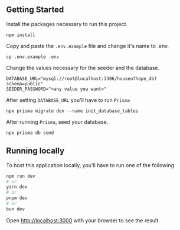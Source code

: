 ## Getting Started

Install the packages necessary to run this project.

```
npm install
```

Copy and paste the `.env.example` file and change it's name to .env.
```
cp .env.example .env
```

Change the values necessary for the seeder and the database.
```
DATABASE_URL="mysql://root@localhost:3306/houseofhope_db?schema=public"
SEEDER_PASSWORD="<any value you want>"
```

After setting `DATABASE_URL` you'll have to run `Prisma`

```
npx prisma migrate dev --name init_database_tables
```

After running `Prisma`, seed your database.

```
npx prisma db seed
```

## Running locally

To host this application locally, you'll have to run one of the following
```bash
npm run dev
# or
yarn dev
# or
pnpm dev
# or
bun dev
```

Open [http://localhost:3000](http://localhost:3000) with your browser to see the result.
